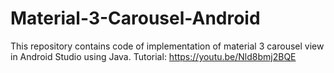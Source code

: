 # Material-3-Carousel-Android
This repository contains code of implementation of material 3 carousel view in Android Studio using Java.
Tutorial: https://youtu.be/Nld8bmj2BQE
